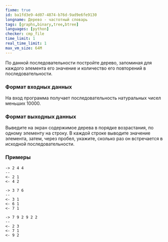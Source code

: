 ```yaml
---
fixme: true
id: ba1fd3e9-4d07-4874-b76d-9ad9e6fe9130
longname: Дерево - частотный словарь
tags: [graphs,binary,tree,btree]
languages: [python]
checker: cmp_file
time_limit: 1
real_time_limit: 1
max_vm_size: 64M
---
```


По данной последовательности постройте дерево, запоминая для каждого элемента его значение и количество его повторений в последовательности.

### Формат входных данных

На вход программа получает последовательность натуральных чисел меньших 10000.

### Формат выходных данных

Выведите на экран содержимое дерева в порядке возрастания, по одному элементу на строку. В каждой строке выводите значение элемента, затем, через пробел, укажите, сколько раз он встречается в исходной последовательности.

### Примеры

```
-> 2 4 4
--
<- 2 1
<- 4 2
```

```
-> 3 7 6
--
<- 3 1
<- 6 1
<- 7 1
```

```
-> 7 9 2 9 2 2
--
<- 2 3
<- 7 1
<- 9 2
```
